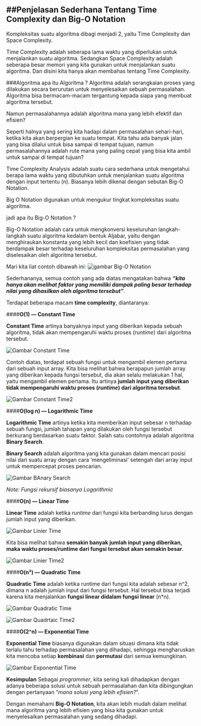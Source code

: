 ##Penjelasan Sederhana Tentang Time Complexity dan Big-O Notation
---

Kompleksitas suatu algoritma dibagi menjadi 2, yaitu Time Complexity dan Space Complexity.

Time Complexity adalah seberapa lama waktu yang diperlukan untuk menjalankan suatu algoritma. Sedangkan Space Complexity adalah seberapa besar memori yang kita gunakan untuk menjalankan suatu algoritma. Dan disini kita hanya akan membahas tentang Time Complexity.

###Algoritma
apa itu Algoritma ?
Algoritma adalah serangkaian proses yang dilakukan secara berurutan untuk menyelesaikan sebuah permasalahan. Algoritma bisa bermacam-macam tergantung kepada siapa yang membuat algoritma tersebut.

Namun permasalahannya adalah algoritma mana yang lebih efektif dan efisien?

Seperti halnya yang sering kita hadapi dalam permasalahan sehari-hari, ketika kita akan berpergian ke suatu tempat. Kita tahu ada banyak jalan yang bisa dilalui untuk bisa sampai di tempat tujuan, namun permasalahannya adalah rute mana yang paling cepat yang bisa kita ambil untuk sampai di tempat tujuan?

Time Complexity Analysis adalah suatu cara sederhana untuk mengetahui berapa lama waktu yang dibutuhkan untuk menjalankan suatu algoritma dengan input tertentu (n). Biasanya lebih dikenal dengan sebutan Big-O Notation.

Big O Notation digunakan untuk mengukur tingkat kompleksitas suatu algoritma.

jadi apa itu Big-O Notation ?

Big-O Notation adalah cara untuk mengkonversi keseluruhan langkah-langkah suatu algoritma kedalam bentuk Aljabar, yaitu dengan menghiraukan konstanta yang lebih kecil dan koefisien yang tidak berdampak besar terhadap keseluruhan kompleksitas permasalahan yang diselesaikan oleh algoritma tersebut.

Mari kita liat contoh dibawah ini:
![gambar Big-O Notation](Gambar1.png)

Sederhananya, semua contoh yang ada diatas mengatakan bahwa **_“kita hanya akan melihat faktor yang memiliki dampak paling besar terhadap nilai yang dihasilkan oleh algoritma tersebut”_**.

Terdapat beberapa macam **time complexity**, diantaranya:

####**O(1) — Constant Time**

**Constant Time** artinya banyaknya input yang diberikan kepada sebuah algoritma, tidak akan mempengaruhi waktu proses (_runtime_) dari algoritma tersebut.

![Gambar Constant Time](Gambar2.png)

Contoh diatas, terdapat sebuah fungsi untuk mengambil elemen pertama dari sebuah input array. Kita bisa melihat bahwa berapapun jumlah array yang diberikan kepada fungsi tersebut, dia akan selalu melakukan 1 hal, yaitu mengambil elemen pertama. Itu artinya **jumlah input yang diberikan tidak mempengaruhi waktu proses (_runtime_) dari algoritma tersebut**.

![Gambar Constant Time2](Gambar3.png)

####**O(log n) — Logarithmic Time**

**Logarithmic Time** artinya ketika kita memberikan input sebesar n terhadap sebuah fungsi, jumlah tahapan yang dilakukan oleh fungsi tersebut berkurang berdasarkan suatu faktor. Salah satu contohnya adalah algoritma **Binary Search**.

**Binary Search** adalah algoritma yang kita gunakan dalam mencari posisi nilai dari suatu array dengan cara ‘mengeliminasi’ setengah dari array input untuk mempercepat proses pencarian.

![Gambar BAnary Search](Gambar4.png)

_Note: Fungsi rekursif biasanya Logarithmic_

####**O(n) — Linear Time**

**Linear Time** adalah ketika _runtime_ dari fungsi kita berbanding lurus dengan jumlah input yang diberikan.

![Gambar Linier Time](Gambar5.png)

Kita bisa melihat bahwa **semakin banyak jumlah input yang diberikan, maka waktu proses/runtime dari fungsi tersebut akan semakin besar**.

![Gambar Linier Time2](Gambar6.png)

####**O(n²) — Quadratic Time**

**Quadratic Time** adalah ketika runtime dari fungsi kita adalah sebesar n^2, dimana n adalah jumlah input dari fungsi tersebut. Hal tersebut bisa terjadi karena kita menjalankan **fungsi linear didalam fungsi linear** (n*n).

![Gambar Quadratic Time](Gambar7.png)

![Gambar Quadrtaic Time2](Gambar8.png)

####**O(2^n) — Exponential Time**

**Exponential Time** biasanya digunakan dalam situasi dimana kita tidak terlalu tahu terhadap permasalahan yang dihadapi, sehingga mengharuskan kita mencoba setiap **kombinasi** dan **permutasi** dari semua kemungkinan.

![Gambar Exponential Time](Gambar9.png)

**Kesimpulan**
Sebagai _programmer_, kita sering kali dihadapkan dengan adanya beberapa solusi untuk sebuah permasalahan dan kita dibingungkan dengan pertanyaan “_mana solusi yang lebih efisien?_”.

Dengan memahami **Big-O Notation**, kita akan lebih mudah dalam melihat mana algoritma yang lebih efisien yang bisa kita gunakan untuk menyelesaikan permasalahan yang sedang dihadapi.

